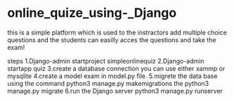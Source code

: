 # online_quize_using-_Django
this is a simple platform which is used to the instractors add multiple choice questions and the students can easilly acces the questions and take the exam!



steps
1.Django-admin startproject simpleonlinequiz
2.Django-admin startapp quiz
3.create a database connection you can use either xammp or mysqlite
4.create a model exam in model.py file.
5.migrete the data base using the command python3 manage.py makemigrations    the python3 manage.py migrate
6.run the Django server  python3 manage.py runserver


